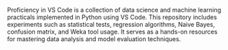 Proficiency in VS Code is a collection of data science and machine learning practicals implemented in Python using VS Code. This repository includes experiments such as statistical tests, regression algorithms, Naive Bayes, confusion matrix, and Weka tool usage. It serves as a hands-on resources for mastering data analysis and model evaluation techniques.
